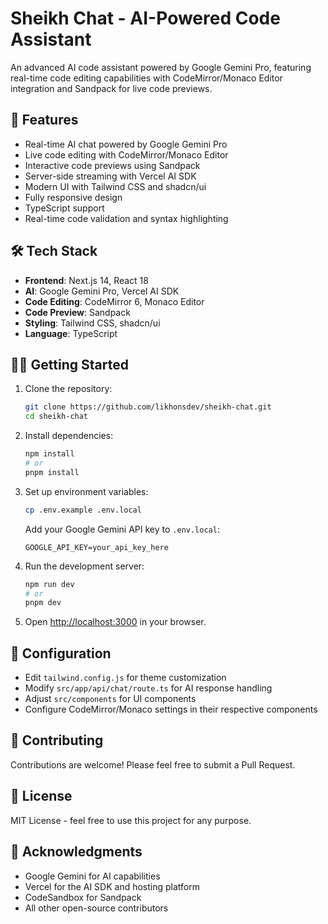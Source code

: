 # Sheikh Chat - AI-Powered Code Assistant

An advanced AI code assistant powered by Google Gemini Pro, featuring real-time code editing capabilities with CodeMirror/Monaco Editor integration and Sandpack for live code previews.

## 🚀 Features

- Real-time AI chat powered by Google Gemini Pro
- Live code editing with CodeMirror/Monaco Editor
- Interactive code previews using Sandpack
- Server-side streaming with Vercel AI SDK
- Modern UI with Tailwind CSS and shadcn/ui
- Fully responsive design
- TypeScript support
- Real-time code validation and syntax highlighting

## 🛠️ Tech Stack

- **Frontend**: Next.js 14, React 18
- **AI**: Google Gemini Pro, Vercel AI SDK
- **Code Editing**: CodeMirror 6, Monaco Editor
- **Code Preview**: Sandpack
- **Styling**: Tailwind CSS, shadcn/ui
- **Language**: TypeScript

## 🏃‍♂️ Getting Started

1. Clone the repository:
   ```bash
   git clone https://github.com/likhonsdev/sheikh-chat.git
   cd sheikh-chat
   ```

2. Install dependencies:
   ```bash
   npm install
   # or
   pnpm install
   ```

3. Set up environment variables:
   ```bash
   cp .env.example .env.local
   ```
   Add your Google Gemini API key to `.env.local`:
   ```
   GOOGLE_API_KEY=your_api_key_here
   ```

4. Run the development server:
   ```bash
   npm run dev
   # or
   pnpm dev
   ```

5. Open [http://localhost:3000](http://localhost:3000) in your browser.

## 🔧 Configuration

- Edit `tailwind.config.js` for theme customization
- Modify `src/app/api/chat/route.ts` for AI response handling
- Adjust `src/components` for UI components
- Configure CodeMirror/Monaco settings in their respective components

## 📝 Contributing

Contributions are welcome! Please feel free to submit a Pull Request.

## 📄 License

MIT License - feel free to use this project for any purpose.

## 🙏 Acknowledgments

- Google Gemini for AI capabilities
- Vercel for the AI SDK and hosting platform
- CodeSandbox for Sandpack
- All other open-source contributors